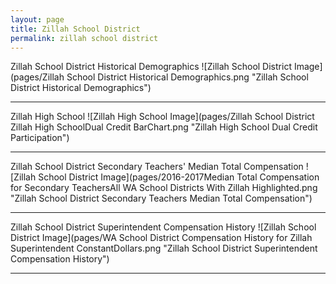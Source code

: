 ```yaml
---
layout: page
title: Zillah School District
permalink: zillah school district
---
```



Zillah School District Historical Demographics
![Zillah School District Image](pages/Zillah School District Historical Demographics.png "Zillah School District Historical Demographics")

___

Zillah High School
![Zillah High School Image](pages/Zillah School District Zillah High SchoolDual Credit BarChart.png "Zillah High School Dual Credit Participation")

___

Zillah School District Secondary Teachers' Median Total Compensation
![Zillah School District Image](pages/2016-2017Median Total Compensation for Secondary TeachersAll WA School Districts With Zillah Highlighted.png "Zillah School District Secondary Teachers Median Total Compensation")

___

Zillah School District Superintendent Compensation History
![Zillah School District Image](pages/WA School District Compensation History for Zillah Superintendent ConstantDollars.png "Zillah School District Superintendent Compensation History")

___

